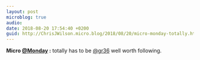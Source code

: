 ```yaml
---
layout: post
microblog: true
audio: 
date: 2018-08-20 17:54:40 +0200
guid: http://ChrisJWilson.micro.blog/2018/08/20/micro-monday-totally.html
---
```

**Micro [@Monday](https://micro.blog/Monday) :**  totally has to be [@gr36](https://micro.blog/gr36) well worth following.  
